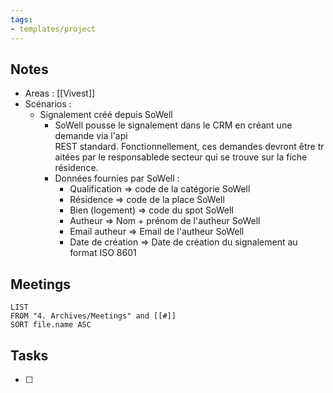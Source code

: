 ```yaml
---
tags:
- templates/project
---
```

## Notes
- Areas : [[Vivest]]
- Scénarios :
	- Signalement créé depuis SoWell
		- SoWell pousse le signalement dans le CRM en créant une demande via l'api REST standard. Fonctionnellement, ces demandes devront être traitées par le responsablede secteur qui se trouve sur la fiche résidence.
		- Données fournies par SoWell :
			- Qualification => code de la catégorie SoWell
			- Résidence => code de la place SoWell
			- Bien (logement) => code du spot SoWell
			- Autheur => Nom + prénom de l'autheur SoWell
			- Email autheur => Email de l'autheur SoWell
			- Date de création => Date de création du signalement au format ISO 8601

## Meetings
```dataview
LIST
FROM "4. Archives/Meetings" and [[#]]
SORT file.name ASC
```
## Tasks 
- [ ]
